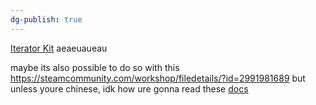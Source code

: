 ```yaml
---
dg-publish: true
---
```

[Iterator Kit](https://steamcommunity.com/sharedfiles/filedetails/?id=3072891344) aeaeuaueau

maybe its also possible to do so with this
https://steamcommunity.com/workshop/filedetails/?id=2991981689
but unless youre chinese, idk how ure gonna read these [docs](https://github.com/HarvieSorroway/EmgTx/wiki)